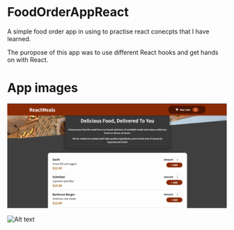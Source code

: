 # FoodOrderAppReact
A simple food order app in using to practise react conecpts that I have learned.

The puropose of this app was to use different React hooks and get hands on with React.


# App images

![Alt text](src/assets/Food%20Order%20App.JPG?raw=true "Main")

![Alt text](src/assets/Food%20Order%20App%202.JPG?raw=true "Main")
